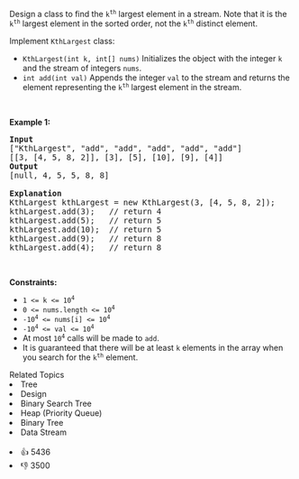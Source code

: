 <p>Design a class to find the <code>k<sup>th</sup></code> largest element in a stream. Note that it is the <code>k<sup>th</sup></code> largest element in the sorted order, not the <code>k<sup>th</sup></code> distinct element.</p>

<p>Implement <code>KthLargest</code> class:</p>

<ul> 
 <li><code>KthLargest(int k, int[] nums)</code> Initializes the object with the integer <code>k</code> and the stream of integers <code>nums</code>.</li> 
 <li><code>int add(int val)</code> Appends the integer <code>val</code> to the stream and returns the element representing the <code>k<sup>th</sup></code> largest element in the stream.</li> 
</ul>

<p>&nbsp;</p> 
<p><strong class="example">Example 1:</strong></p>

<pre>
<strong>Input</strong>
["KthLargest", "add", "add", "add", "add", "add"]
[[3, [4, 5, 8, 2]], [3], [5], [10], [9], [4]]
<strong>Output</strong>
[null, 4, 5, 5, 8, 8]

<strong>Explanation</strong>
KthLargest kthLargest = new KthLargest(3, [4, 5, 8, 2]);
kthLargest.add(3);   // return 4
kthLargest.add(5);   // return 5
kthLargest.add(10);  // return 5
kthLargest.add(9);   // return 8
kthLargest.add(4);   // return 8
</pre>

<p>&nbsp;</p> 
<p><strong>Constraints:</strong></p>

<ul> 
 <li><code>1 &lt;= k &lt;= 10<sup>4</sup></code></li> 
 <li><code>0 &lt;= nums.length &lt;= 10<sup>4</sup></code></li> 
 <li><code>-10<sup>4</sup> &lt;= nums[i] &lt;= 10<sup>4</sup></code></li> 
 <li><code>-10<sup>4</sup> &lt;= val &lt;= 10<sup>4</sup></code></li> 
 <li>At most <code>10<sup>4</sup></code> calls will be made to <code>add</code>.</li> 
 <li>It is guaranteed that there will be at least <code>k</code> elements in the array when you search for the <code>k<sup>th</sup></code> element.</li> 
</ul>

<div><div>Related Topics</div><div><li>Tree</li><li>Design</li><li>Binary Search Tree</li><li>Heap (Priority Queue)</li><li>Binary Tree</li><li>Data Stream</li></div></div><br><div><li>👍 5436</li><li>👎 3500</li></div>